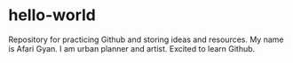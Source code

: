 # hello-world
Repository for practicing Github and storing ideas and resources.
My name is Afari Gyan. I am urban planner and artist. Excited to learn Github.
